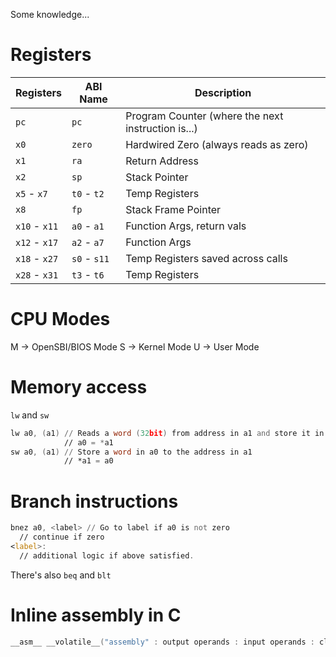 Some knowledge...

# Registers
| Registers | ABI Name | Description |
| ------------- | -------------- | -------------- |
| `pc` | `pc` | Program Counter (where the next instruction is...) |
  `x0` | `zero` | Hardwired Zero (always reads as zero)|
| `x1` | `ra` | Return Address |
| `x2` | `sp` | Stack Pointer |
| `x5` - `x7` | `t0` - `t2` | Temp Registers |
| `x8` | `fp` | Stack Frame Pointer | 
| `x10` - `x11` | `a0` - `a1` | Function Args, return vals |
| `x12` - `x17` | `a2` - `a7` | Function Args |
| `x18` - `x27` | `s0` - `s11` | Temp Registers saved across calls |
| `x28` - `x31` | `t3` - `t6` | Temp Registers |


# CPU Modes
M -> OpenSBI/BIOS Mode
S -> Kernel Mode
U -> User Mode

# Memory access
`lw` and `sw`


```asm
lw a0, (a1) // Reads a word (32bit) from address in a1 and store it in a0
            // a0 = *a1
sw a0, (a1) // Store a word in a0 to the address in a1
            // *a1 = a0
```


# Branch instructions
```asm
bnez a0, <label> // Go to label if a0 is not zero
  // continue if zero
<label>:
  // additional logic if above satisfied.
```

There's also `beq` and `blt`

# Inline assembly in C
```C
__asm__ __volatile__("assembly" : output operands : input operands : clobbered registers);
```


